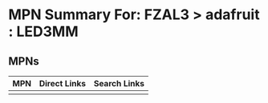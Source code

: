 



# MPN Summary For: FZAL3 > adafruit : LED3MM

## MPNs
  

|MPN|Direct Links|Search Links|
| :--- | :--- | :--- |
||||
